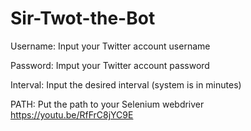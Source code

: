 # Sir-Twot-the-Bot

Username: Input your Twitter account username

Password: Imput your Twitter account password

Interval: Input the desired interval (system is in minutes)

PATH: Put the path to your Selenium webdriver
https://youtu.be/RfFrC8jYC9E 

